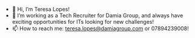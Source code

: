 - 👋 Hi, I’m Teresa Lopes!
- 👀 I’m working as a Tech Recruiter for Damia Group, and always have exciting opportunities for ITs looking for new challenges!
- 📫 How to reach me: teresa.lopes@damiagroup.com or 07894239008!

<!---
TecasLopes/TecasLopes is a ✨ special ✨ repository because its `README.md` (this file) appears on your GitHub profile.
You can click the Preview link to take a look at your changes.
--->
